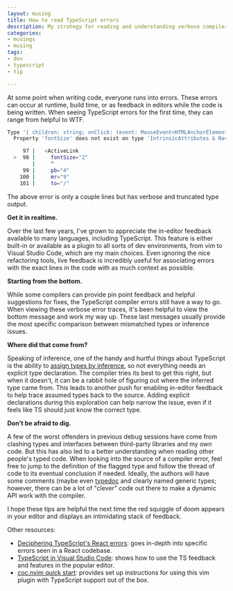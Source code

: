 ```yaml
---
layout: musing
title: How to read TypeScript errors
description: My strategy for reading and understanding verbose compiler output
categories:
- musings
- musing
tags:
- dev
- typescript
- tip

---
```


At some point when writing code, everyone runs into errors. These errors can occur at runtime, build time, or as feedback in editors while the code is being written. When seeing TypeScript errors for the first time, they can range from helpful to WTF.

```bash
Type '{ children: string; onClick: (event: MouseEvent<HTMLAnchorElement, MouseEvent>) => void; fontSize: string; pb: string; mr: string; to: string; exact: true; activeClassName: string; }' is not assignable to type 'IntrinsicAttributes & NavLinkProps<unknown> & RefAttributes<NavLink<unknown>> & { theme?: StyleClosetTheme | undefined; } & { ...; } & Pick<...> & { ...; }'.
  Property 'fontSize' does not exist on type 'IntrinsicAttributes & NavLinkProps<unknown> & RefAttributes<NavLink<unknown>> & { theme?: StyleClosetTheme | undefined; } & { ...; } & Pick<...> & { ...; }'.  TS2322

     97 |   <ActiveLink
  >  98 |     fontSize="2"
        |     ^
     99 |     pb="4"
    100 |     mr="9"
    101 |     to="/"
```
The above error is only a couple lines but has verbose and truncated type output.

**Get it in realtime.**

Over the last few years, I've grown to appreciate the in-editor feedback available to many languages, including TypeScript. This feature is either built-in or available as a plugin to all sorts of dev environments, from vim to Visual Studio Code, which are my main choices. Even ignoring the nice refactoring tools, live feedback is incredibly useful for associating errors with the exact lines in the code with as much context as possible.

**Starting from the bottom.**

While some compilers can provide pin point feedback and helpful suggestions for fixes, the TypeScript compiler errors still have a way to go. When viewing these verbose error traces, it's been helpful to view the bottom message and work my way up. These last messages usually provide the most specific comparison between mismatched types or inference issues.


**Where did that come from?**

Speaking of inference, one of the handy and hurtful things about TypeScript is the ability to [assign types by inference](https://www.typescriptlang.org/docs/handbook/typescript-in-5-minutes.html#types-by-inference), so not everything needs an explicit type declaration. The compiler tries its best to get this right, but when it doesn't, it can be a rabbit hole of figuring out where the inferred type came from. This leads to another push for enabling in-editor feedback to help trace assumed types back to the source. Adding explicit declarations during this exploration can help narrow the issue, even if it feels like TS should just know the correct type.

**Don't be afraid to dig.**

A few of the worst offenders in previous debug sessions have come from clashing types and interfaces between third-party libraries and my own code. But this has also led to a better understanding when reading other people's typed code. When looking into the source of a compiler error, feel free to jump to the definition of the flagged type and follow the thread of code to its eventual conclusion if needed. Ideally, the authors will have some comments (maybe even [typedoc](http://typedoc.org) and clearly named generic types; however, there can be a lot of "clever" code out there to make a dynamic API work with the compiler.

I hope these tips are helpful the next time the red squiggle of doom appears in your editor and displays an intimidating stack of feedback.

Other resources:

- [Deciphering TypeScript's React errors](https://medium.com/innovation-and-technology/deciphering-typescripts-react-errors-8704cc9ef402): goes in-depth into specific errors seen in a React codebase.
- [TypeScript in Visual Studio Code](https://code.visualstudio.com/Docs/languages/typescript): shows how to use the TS feedback and features in the popular editor.
- [coc.nvim quick start](https://github.com/neoclide/coc.nvim#quick-start): provides set up instructions for using this vim plugin with TypeScript support out of the box.

